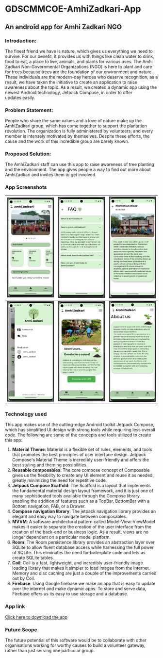 # GDSCMMCOE-AmhiZadkari-App

## An android app for Amhi Zadkari NGO
### Introduction:
The finest friend we have is nature, which gives us everything we need to survive. For our benefit, it provides us with things like clean water to drink, food to eat, a place to live, animals, and plants for various uses.
The Amhi Zadkari Non-Governmental Organizations (NGO) is here to plant and care for trees because trees are the foundation of our environment and nature. These individuals are the modern-day heroes who deserve recognition; as a result, we have taken the initiative to create an application to raise awareness about the topic. As a result, we created a dynamic app using the newest Android technology, Jetpack Compose, in order to offer updates easily.



### Problem Statement:
People who share the same values and a love of nature make up the AmhiZadkari group, which has come together to support the plantation revolution. The organization is fully administered by volunteers, and every member is intensely motivated by themselves. Despite these efforts, the cause and the work of this incredible group are barely known.

### Proposed Solution:
The AmhiZadkari staff can use this app to raise awareness of tree planting and the environment. The app gives people a way to find out more about AmhiZadkari and invites them to get involved.

### App Screenshots
|<img src="https://github.com/GdscMmcoe/GDSCMMCOE-AmhiZadkari-App/blob/master/images/image1.jpg" alt="drawing" width="250"/> | <img src="https://github.com/GdscMmcoe/GDSCMMCOE-AmhiZadkari-App/blob/master/images/image2.jpg" alt="drawing" width="250"/> | <img src="https://github.com/GdscMmcoe/GDSCMMCOE-AmhiZadkari-App/blob/master/images/image3.jpg" alt="drawing" width="250"/> | 
|:---:|:---:|:---:|
|<img src="https://github.com/GdscMmcoe/GDSCMMCOE-AmhiZadkari-App/blob/master/images/image4.jpg" alt="drawing" width="250"/>|<img src="https://github.com/GdscMmcoe/GDSCMMCOE-AmhiZadkari-App/blob/master/images/image5.jpg" alt="drawing" width="250"/>|<img src="https://github.com/GdscMmcoe/GDSCMMCOE-AmhiZadkari-App/blob/master/images/image6.jpg" alt="drawing" width="250"/>|

### Technology used
This app makes use of the cutting-edge Android toolkit Jetpack Compose, which has simplified UI design with strong tools while requiring less overall code. The following are some of the concepts and tools utilized to create this app:
1. **Material Theme**: Material is a flexible set of rules, elements, and tools that promotes the best principles of user interface design. Jetpack Compose's Material Theme is incredibly user-friendly and offers the best styling and theming possibilities.
2. **Reusable composables**: The core compose concept of Composable gives us the flexibility to create any UI element and reuse it as needed, greatly minimizing the need for repetitive code.
3. **Jetpack Compose Scaffold**: The Scaffold is a layout that implements the fundamental material design layout framework, and it is just one of many sophisticated tools available through the Compose library. enabling the addition of features such as a TopBar, BottomBar with a Bottom navigation, FAB, or a Drawer.
4. **Compose navigation library**: The jetpack navigation library provides an elegant and easy way to navigate between composables.
5. **MVVM**: A software architectural pattern called Model-View-ViewModel makes it easier to separate the creation of the user interface from the creation of the back-end or business logic. As a result, views are no longer dependent on a particular model platform.
6. **Room**: The Room persistence library provides an abstraction layer over SQLite to allow fluent database access while harnessing the full power of SQLite. This eliminates the need for boilerplate code and lets us create SQLite tables.
7. **Coil**: Coil is a fast, lightweight, and incredibly user-friendly image loading library that makes it simpler to load images from the internet. Memory and disc caching are just a couple of the improvements carried out by Coil.
8. **Firebase**: Using Google firebase we make an app that is easy to update over the internet and make dynamic apps. To store and serve data, Firebase offers us its easy to use storage and a database.
### App link
[Click here to download the app](https://github.com/GdscMmcoe/GDSCMMCOE-AmhiZadkari-App/releases/download/v1.2/zadkari.apk)
### Future Scope
The future potential of this software would be to collaborate with other organisations working for worthy causes to build a volunteer gateway, rather than just serving one particular group.
